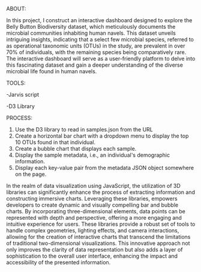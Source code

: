 ABOUT:

In this project, I construct an interactive dashboard designed to explore the Belly Button Biodiversity dataset, which meticulously documents the microbial communities inhabiting human navels. This dataset unveils intriguing insights, indicating that a select few microbial species, referred to as operational taxonomic units (OTUs) in the study, are prevalent in over 70% of individuals, with the remaining species being comparatively rare. The interactive dashboard will serve as a user-friendly platform to delve into this fascinating dataset and gain a deeper understanding of the diverse microbial life found in human navels.

TOOLS:

-Jarvis script 

-D3 Library

PROCESS:

1. Use the D3 library to read in samples.json from the URL
2. Create a horizontal bar chart with a dropdown menu to display the top 10 OTUs found in that individual.
3. Create a bubble chart that displays each sample.
4. Display the sample metadata, i.e., an individual's demographic information.
5. Display each key-value pair from the metadata JSON object somewhere on the page.


In the realm of data visualization using JavaScript, the utilization of 3D libraries can significantly enhance the process of extracting information and constructing immersive charts. Leveraging these libraries, empowers developers to create dynamic and visually compelling bar and bubble charts. By incorporating three-dimensional elements, data points can be represented with depth and perspective, offering a more engaging and intuitive experience for users. These libraries provide a robust set of tools to handle complex geometries, lighting effects, and camera interactions, allowing for the creation of interactive charts that transcend the limitations of traditional two-dimensional visualizations. This innovative approach not only improves the clarity of data representation but also adds a layer of sophistication to the overall user interface, enhancing the impact and accessibility of the presented information.
